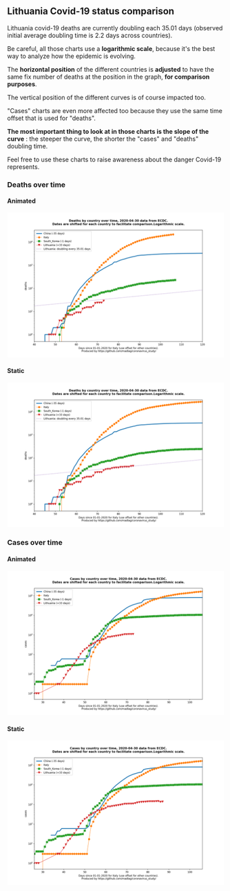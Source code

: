 ## Lithuania Covid-19 status comparison 

Lithuania covid-19 deaths are currently doubling each 35.01 days (observed initial average doubling time is 2.2 days across countries).



Be careful, all those charts use a **logarithmic scale**, because it's the best way to analyze how the epidemic is evolving.
 
The **horizontal position** of the different countries is **adjusted** to have the same fix number of deaths at the position in the graph, **for comparison purposes**.

The vertical position of the different curves is of course impacted too.

"Cases" charts are even more affected too because they use the same time offset that is used for "deaths".

**The most important thing to look at in those charts is the slope of the curve** : the steeper the curve, the shorter the "cases" and "deaths" doubling time.

Feel free to use these charts to raise awareness about the danger Covid-19 represents. 


 
### Deaths over time
 
#### Animated
![Lithuania covid-19 deaths animated chart](https://raw.githubusercontent.com/madlag/coronavirus_study/master/notebooks/graphs/2020-04-30/countries/Lithuania/2020-04-30_Lithuania_deaths.gif "Lithuania covid-19 deaths animated chart")   
 
#### Static
![Lithuania covid-19 deaths static chart](https://raw.githubusercontent.com/madlag/coronavirus_study/master/notebooks/graphs/2020-04-30/countries/Lithuania/2020-04-30_Lithuania_deaths.png "Lithuania covid-19 deaths static chart")   

 
### Cases over time
 
#### Animated
![Lithuania covid-19 cases animated chart](https://raw.githubusercontent.com/madlag/coronavirus_study/master/notebooks/graphs/2020-04-30/countries/Lithuania/2020-04-30_Lithuania_cases.gif "Lithuania covid-19 cases animated chart")   
 
#### Static
![Lithuania covid-19 cases static chart](https://raw.githubusercontent.com/madlag/coronavirus_study/master/notebooks/graphs/2020-04-30/countries/Lithuania/2020-04-30_Lithuania_cases.png "Lithuania covid-19 cases static chart")   

